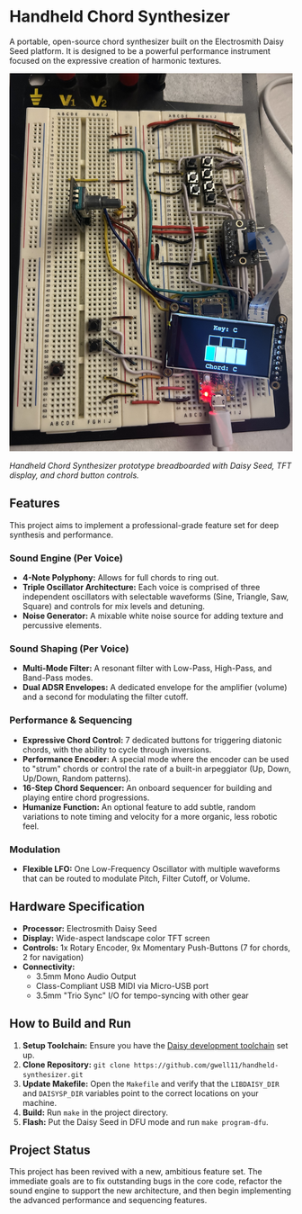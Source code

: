 # Handheld Chord Synthesizer

A portable, open-source chord synthesizer built on the Electrosmith Daisy Seed platform. It is designed to be a powerful performance instrument focused on the expressive creation of harmonic textures.

![Handheld Chord Synthesizer prototype breadboarded with Daisy Seed, TFT display, and chord button controls.](IMG_3731.jpeg)

*Handheld Chord Synthesizer prototype breadboarded with Daisy Seed, TFT display, and chord button controls.*

## Features

This project aims to implement a professional-grade feature set for deep synthesis and performance.

### Sound Engine (Per Voice)
*   **4-Note Polyphony:** Allows for full chords to ring out.
*   **Triple Oscillator Architecture:** Each voice is comprised of three independent oscillators with selectable waveforms (Sine, Triangle, Saw, Square) and controls for mix levels and detuning.
*   **Noise Generator:** A mixable white noise source for adding texture and percussive elements.

### Sound Shaping (Per Voice)
*   **Multi-Mode Filter:** A resonant filter with Low-Pass, High-Pass, and Band-Pass modes.
*   **Dual ADSR Envelopes:** A dedicated envelope for the amplifier (volume) and a second for modulating the filter cutoff.

### Performance & Sequencing
*   **Expressive Chord Control:** 7 dedicated buttons for triggering diatonic chords, with the ability to cycle through inversions.
*   **Performance Encoder:** A special mode where the encoder can be used to "strum" chords or control the rate of a built-in arpeggiator (Up, Down, Up/Down, Random patterns).
*   **16-Step Chord Sequencer:** An onboard sequencer for building and playing entire chord progressions.
*   **Humanize Function:** An optional feature to add subtle, random variations to note timing and velocity for a more organic, less robotic feel.

### Modulation
*   **Flexible LFO:** One Low-Frequency Oscillator with multiple waveforms that can be routed to modulate Pitch, Filter Cutoff, or Volume.

## Hardware Specification

*   **Processor:** Electrosmith Daisy Seed
*   **Display:** Wide-aspect landscape color TFT screen
*   **Controls:** 1x Rotary Encoder, 9x Momentary Push-Buttons (7 for chords, 2 for navigation)
*   **Connectivity:**
    *   3.5mm Mono Audio Output
    *   Class-Compliant USB MIDI via Micro-USB port
    *   3.5mm "Trio Sync" I/O for tempo-syncing with other gear

## How to Build and Run

1.  **Setup Toolchain:** Ensure you have the [Daisy development toolchain](https://electro-smith.github.io/DaisyWiki/docgod/getting-started-mac.html) set up.
2.  **Clone Repository:** `git clone https://github.com/gwell11/handheld-synthesizer.git`
3.  **Update Makefile:** Open the `Makefile` and verify that the `LIBDAISY_DIR` and `DAISYSP_DIR` variables point to the correct locations on your machine.
4.  **Build:** Run `make` in the project directory.
5.  **Flash:** Put the Daisy Seed in DFU mode and run `make program-dfu`.

## Project Status

This project has been revived with a new, ambitious feature set. The immediate goals are to fix outstanding bugs in the core code, refactor the sound engine to support the new architecture, and then begin implementing the advanced performance and sequencing features.


